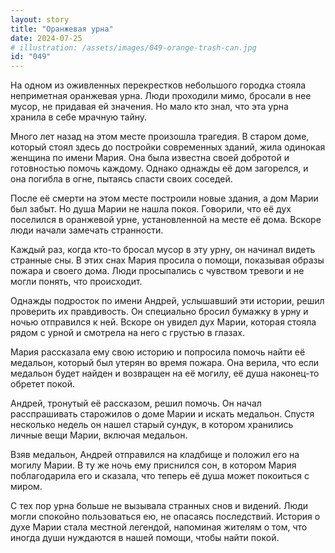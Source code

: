 ```yaml
---
layout: story
title: "Оранжевая урна"
date: 2024-07-25
# illustration: /assets/images/049-orange-trash-can.jpg
id: "049"
---
```


На одном из оживленных перекрестков небольшого городка стояла неприметная оранжевая урна. Люди проходили мимо, бросали в нее мусор, не придавая ей значения. Но мало кто знал, что эта урна хранила в себе мрачную тайну.

Много лет назад на этом месте произошла трагедия. В старом доме, который стоял здесь до постройки современных зданий, жила одинокая женщина по имени Мария. Она была известна своей добротой и готовностью помочь каждому. Однако однажды её дом загорелся, и она погибла в огне, пытаясь спасти своих соседей.

После её смерти на этом месте построили новые здания, а дом Марии был забыт. Но душа Марии не нашла покоя. Говорили, что её дух поселился в оранжевой урне, установленной на месте её дома. Вскоре люди начали замечать странности.

Каждый раз, когда кто-то бросал мусор в эту урну, он начинал видеть странные сны. В этих снах Мария просила о помощи, показывая образы пожара и своего дома. Люди просыпались с чувством тревоги и не могли понять, что происходит.

Однажды подросток по имени Андрей, услышавший эти истории, решил проверить их правдивость. Он специально бросил бумажку в урну и ночью отправился к ней. Вскоре он увидел дух Марии, которая стояла рядом с урной и смотрела на него с грустью в глазах.

Мария рассказала ему свою историю и попросила помочь найти её медальон, который был утерян во время пожара. Она верила, что если медальон будет найден и возвращен на её могилу, её душа наконец-то обретет покой.

Андрей, тронутый её рассказом, решил помочь. Он начал расспрашивать старожилов о доме Марии и искать медальон. Спустя несколько недель он нашел старый сундук, в котором хранились личные вещи Марии, включая медальон.

Взяв медальон, Андрей отправился на кладбище и положил его на могилу Марии. В ту же ночь ему приснился сон, в котором Мария поблагодарила его и сказала, что теперь её душа может покоиться с миром.

С тех пор урна больше не вызывала странных снов и видений. Люди могли спокойно пользоваться ею, не опасаясь последствий. История о духе Марии стала местной легендой, напоминая жителям о том, что иногда души нуждаются в нашей помощи, чтобы найти покой.